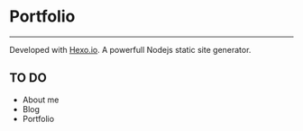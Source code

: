 # Portfolio
-----


Developed with [Hexo.io](https://hexo.io). A powerfull Nodejs static site generator.

## TO DO

  - About me
  - Blog
  - Portfolio